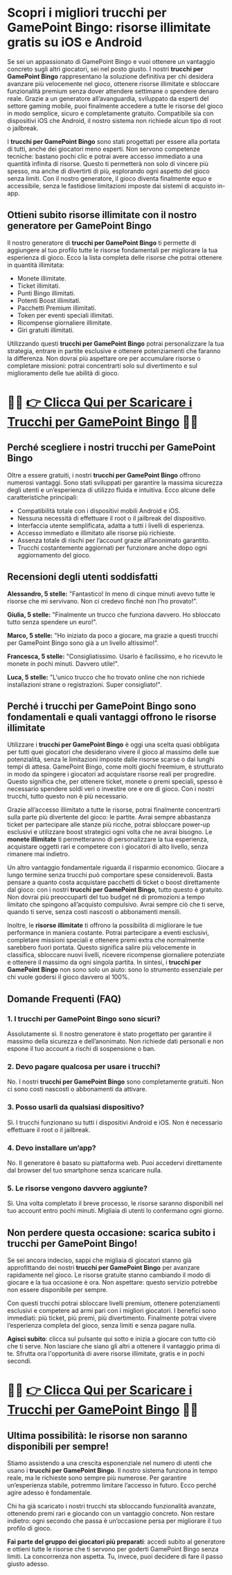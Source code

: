 <h1>Scopri i migliori trucchi per GamePoint Bingo: risorse illimitate gratis su iOS e Android</h1>

<p>Se sei un appassionato di GamePoint Bingo e vuoi ottenere un vantaggio concreto sugli altri giocatori, sei nel posto giusto. I nostri <strong>trucchi per GamePoint Bingo</strong> rappresentano la soluzione definitiva per chi desidera avanzare più velocemente nel gioco, ottenere risorse illimitate e sbloccare funzionalità premium senza dover attendere settimane o spendere denaro reale. Grazie a un generatore all’avanguardia, sviluppato da esperti del settore gaming mobile, puoi finalmente accedere a tutte le risorse del gioco in modo semplice, sicuro e completamente gratuito. Compatibile sia con dispositivi iOS che Android, il nostro sistema non richiede alcun tipo di root o jailbreak.</p>

<p>I <strong>trucchi per GamePoint Bingo</strong> sono stati progettati per essere alla portata di tutti, anche dei giocatori meno esperti. Non servono competenze tecniche: bastano pochi clic e potrai avere accesso immediato a una quantità infinita di risorse. Questo ti permetterà non solo di vincere più spesso, ma anche di divertirti di più, esplorando ogni aspetto del gioco senza limiti. Con il nostro generatore, il gioco diventa finalmente equo e accessibile, senza le fastidiose limitazioni imposte dai sistemi di acquisto in-app.</p>

<h2>Ottieni subito risorse illimitate con il nostro generatore per GamePoint Bingo</h2>

<p>Il nostro generatore di <strong>trucchi per GamePoint Bingo</strong> ti permette di aggiungere al tuo profilo tutte le risorse fondamentali per migliorare la tua esperienza di gioco. Ecco la lista completa delle risorse che potrai ottenere in quantità illimitata:</p>

<ul>
  <li>Monete illimitate.</li>
  <li>Ticket illimitati.</li>
  <li>Punti Bingo illimitati.</li>
  <li>Potenti Boost illimitati.</li>
  <li>Pacchetti Premium illimitati.</li>
  <li>Token per eventi speciali illimitati.</li>
  <li>Ricompense giornaliere illimitate.</li>
  <li>Giri gratuiti illimitati.</li>
</ul>

<p>Utilizzando questi <strong>trucchi per GamePoint Bingo</strong> potrai personalizzare la tua strategia, entrare in partite esclusive e ottenere potenziamenti che faranno la differenza. Non dovrai più aspettare ore per accumulare risorse o completare missioni: potrai concentrarti solo sul divertimento e sul miglioramento delle tue abilità di gioco.</p>

# 🔴🔴 **[👉 Clicca Qui per Scaricare i Trucchi per GamePoint Bingo](https://tinyurl.com/livellosegreto)** 🔴🔴

<h2>Perché scegliere i nostri trucchi per GamePoint Bingo</h2>

<p>Oltre a essere gratuiti, i nostri <strong>trucchi per GamePoint Bingo</strong> offrono numerosi vantaggi. Sono stati sviluppati per garantire la massima sicurezza degli utenti e un’esperienza di utilizzo fluida e intuitiva. Ecco alcune delle caratteristiche principali:</p>

<ul>
  <li>Compatibilità totale con i dispositivi mobili Android e iOS.</li>
  <li>Nessuna necessità di effettuare il root o il jailbreak del dispositivo.</li>
  <li>Interfaccia utente semplificata, adatta a tutti i livelli di esperienza.</li>
  <li>Accesso immediato e illimitato alle risorse più richieste.</li>
  <li>Assenza totale di rischi per l’account grazie all’anonimato garantito.</li>
  <li>Trucchi costantemente aggiornati per funzionare anche dopo ogni aggiornamento del gioco.</li>
</ul>

<h2>Recensioni degli utenti soddisfatti</h2>

<p><strong>Alessandro, 5 stelle:</strong> "Fantastico! In meno di cinque minuti avevo tutte le risorse che mi servivano. Non ci credevo finché non l’ho provato!".</p>
<p><strong>Giulia, 5 stelle:</strong> "Finalmente un trucco che funziona davvero. Ho sbloccato tutto senza spendere un euro!".</p>
<p><strong>Marco, 5 stelle:</strong> "Ho iniziato da poco a giocare, ma grazie a questi trucchi per GamePoint Bingo sono già a un livello altissimo!".</p>
<p><strong>Francesca, 5 stelle:</strong> "Consigliatissimo. Usarlo è facilissimo, e ho ricevuto le monete in pochi minuti. Davvero utile!".</p>
<p><strong>Luca, 5 stelle:</strong> "L'unico trucco che ho trovato online che non richiede installazioni strane o registrazioni. Super consigliato!".</p>

<h2>Perché i trucchi per GamePoint Bingo sono fondamentali e quali vantaggi offrono le risorse illimitate</h2>

<p>Utilizzare i <strong>trucchi per GamePoint Bingo</strong> è oggi una scelta quasi obbligata per tutti quei giocatori che desiderano vivere il gioco al massimo delle sue potenzialità, senza le limitazioni imposte dalle risorse scarse o dai lunghi tempi di attesa. GamePoint Bingo, come molti giochi freemium, è strutturato in modo da spingere i giocatori ad acquistare risorse reali per progredire. Questo significa che, per ottenere ticket, monete o premi speciali, spesso è necessario spendere soldi veri o investire ore e ore di gioco. Con i nostri trucchi, tutto questo non è più necessario.</p>

<p>Grazie all’accesso illimitato a tutte le risorse, potrai finalmente concentrarti sulla parte più divertente del gioco: le partite. Avrai sempre abbastanza ticket per partecipare alle stanze più ricche, potrai sbloccare power-up esclusivi e utilizzare boost strategici ogni volta che ne avrai bisogno. Le <strong>monete illimitate</strong> ti permetteranno di personalizzare la tua esperienza, acquistare oggetti rari e competere con i giocatori di alto livello, senza rimanere mai indietro.</p>

<p>Un altro vantaggio fondamentale riguarda il risparmio economico. Giocare a lungo termine senza trucchi può comportare spese considerevoli. Basta pensare a quanto costa acquistare pacchetti di ticket o boost direttamente dal gioco: con i nostri <strong>trucchi per GamePoint Bingo</strong>, tutto questo è gratuito. Non dovrai più preoccuparti del tuo budget né di promozioni a tempo limitato che spingono all’acquisto compulsivo. Avrai sempre ciò che ti serve, quando ti serve, senza costi nascosti o abbonamenti mensili.</p>

<p>Inoltre, le <strong>risorse illimitate</strong> ti offrono la possibilità di migliorare le tue performance in maniera costante. Potrai partecipare a eventi esclusivi, completare missioni speciali e ottenere premi extra che normalmente sarebbero fuori portata. Questo significa salire più velocemente in classifica, sbloccare nuovi livelli, ricevere ricompense giornaliere potenziate e ottenere il massimo da ogni singola partita. In sintesi, i <strong>trucchi per GamePoint Bingo</strong> non sono solo un aiuto: sono lo strumento essenziale per chi vuole godersi il gioco davvero al 100%.</p>

<h2>Domande Frequenti (FAQ)</h2>

<h3>1. I trucchi per GamePoint Bingo sono sicuri?</h3>
<p>Assolutamente sì. Il nostro generatore è stato progettato per garantire il massimo della sicurezza e dell’anonimato. Non richiede dati personali e non espone il tuo account a rischi di sospensione o ban.</p>

<h3>2. Devo pagare qualcosa per usare i trucchi?</h3>
<p>No. I nostri <strong>trucchi per GamePoint Bingo</strong> sono completamente gratuiti. Non ci sono costi nascosti o abbonamenti da attivare.</p>

<h3>3. Posso usarli da qualsiasi dispositivo?</h3>
<p>Sì. I trucchi funzionano su tutti i dispositivi Android e iOS. Non è necessario effettuare il root o il jailbreak.</p>

<h3>4. Devo installare un’app?</h3>
<p>No. Il generatore è basato su piattaforma web. Puoi accedervi direttamente dal browser del tuo smartphone senza scaricare nulla.</p>

<h3>5. Le risorse vengono davvero aggiunte?</h3>
<p>Sì. Una volta completato il breve processo, le risorse saranno disponibili nel tuo account entro pochi minuti. Migliaia di utenti lo confermano ogni giorno.</p>

<h2>Non perdere questa occasione: scarica subito i trucchi per GamePoint Bingo!</h2>

<p>Se sei ancora indeciso, sappi che migliaia di giocatori stanno già approfittando dei nostri <strong>trucchi per GamePoint Bingo</strong> per avanzare rapidamente nel gioco. Le risorse gratuite stanno cambiando il modo di giocare e la tua occasione è ora. Non aspettare: questo servizio potrebbe non essere disponibile per sempre.</p>

<p>Con questi trucchi potrai sbloccare livelli premium, ottenere potenziamenti esclusivi e competere ad armi pari con i migliori giocatori. I benefici sono immediati: più ticket, più premi, più divertimento. Finalmente potrai vivere l’esperienza completa del gioco, senza limiti e senza pagare nulla.</p>

<p><strong>Agisci subito</strong>: clicca sul pulsante qui sotto e inizia a giocare con tutto ciò che ti serve. Non lasciare che siano gli altri a ottenere il vantaggio prima di te. Sfrutta ora l'opportunità di avere risorse illimitate, gratis e in pochi secondi.</p>

# 🔴🔴 **[👉 Clicca Qui per Scaricare i Trucchi per GamePoint Bingo](https://tinyurl.com/livellosegreto)** 🔴🔴

<h2>Ultima possibilità: le risorse non saranno disponibili per sempre!</h2>

<p>Stiamo assistendo a una crescita esponenziale nel numero di utenti che usano i <strong>trucchi per GamePoint Bingo</strong>. Il nostro sistema funziona in tempo reale, ma le richieste sono sempre più numerose. Per garantire un’esperienza stabile, potremmo limitare l’accesso in futuro. Ecco perché agire adesso è fondamentale.</p>

<p>Chi ha già scaricato i nostri trucchi sta sbloccando funzionalità avanzate, ottenendo premi rari e giocando con un vantaggio concreto. Non restare indietro: ogni secondo che passa è un’occasione persa per migliorare il tuo profilo di gioco.</p>

<p><strong>Fai parte del gruppo dei giocatori più preparati</strong>: accedi subito al generatore e ottieni tutte le risorse che ti servono per goderti GamePoint Bingo senza limiti. La concorrenza non aspetta. Tu, invece, puoi decidere di fare il passo giusto adesso.</p>
